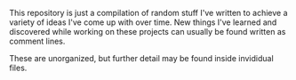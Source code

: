 This repository is just a compilation of random stuff I've written to achieve a variety of ideas I've come up with over time. New things I've learned and discovered while working on these projects can usually be found written as comment lines.

These are unorganized, but further detail may be found inside invididual files.